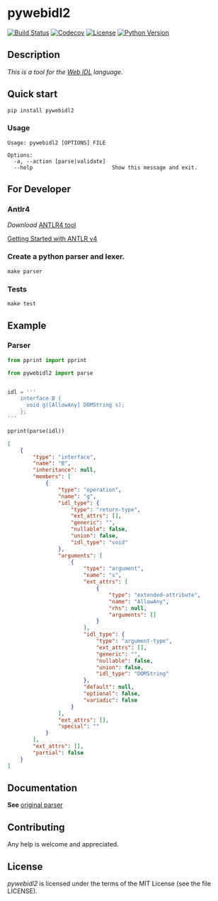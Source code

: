 # pywebidl2
[![Build Status](https://github.com/PrVrSs/pywebidl2/workflows/test/badge.svg?branch=master&event=push)](https://github.com/PrVrSs/pywebidl2/actions?query=workflow%3Atest)
[![Codecov](https://codecov.io/gh/PrVrSs/pywebidl2/branch/master/graph/badge.svg)](https://codecov.io/gh/PrVrSs/pywebidl2)
[![License](https://img.shields.io/badge/License-MIT-green.svg)](https://github.com/PrVrSs/pywebidl2/blob/master/LICENSE)
[![Python Version](https://img.shields.io/badge/python-3.10%20%7C%203.11-blue)](https://www.python.org/)

## Description

*This is a tool for the [Web IDL](https://heycam.github.io/webidl/) language.*

## Quick start

```shell script
pip install pywebidl2
```

### Usage

```
Usage: pywebidl2 [OPTIONS] FILE

Options:
  -a, --action [parse|validate]
  --help                         Show this message and exit.
```

## For Developer

### Antlr4

*Download* [ANTLR4 tool](https://www.antlr.org/download/antlr-4.11.1-complete.jar)

[Getting Started with ANTLR v4](https://github.com/antlr/antlr4/blob/master/doc/getting-started.md)

### Create a python parser and lexer.
```shell script
make parser
```

### Tests

```shell script
make test
```

## Example

### Parser

```python
from pprint import pprint

from pywebidl2 import parse


idl = '''
    interface B {
      void g([AllowAny] DOMString s);
    };
'''

pprint(parse(idl))
```

```json
[
    {
        "type": "interface",
        "name": "B",
        "inheritance": null,
        "members": [
            {
                "type": "operation",
                "name": "g",
                "idl_type": {
                    "type": "return-type",
                    "ext_attrs": [],
                    "generic": "",
                    "nullable": false,
                    "union": false,
                    "idl_type": "void"
                },
                "arguments": [
                    {
                        "type": "argument",
                        "name": "s",
                        "ext_attrs": [
                            {
                                "type": "extended-attribute",
                                "name": "AllowAny",
                                "rhs": null,
                                "arguments": []
                            }
                        ],
                        "idl_type": {
                            "type": "argument-type",
                            "ext_attrs": [],
                            "generic": "",
                            "nullable": false,
                            "union": false,
                            "idl_type": "DOMString"
                        },
                        "default": null,
                        "optional": false,
                        "variadic": false
                    }
                ],
                "ext_attrs": [],
                "special": ""
            }
        ],
        "ext_attrs": [],
        "partial": false
    }
]
```

## Documentation

**See** [original parser](https://github.com/w3c/webidl2.js)

## Contributing

Any help is welcome and appreciated.

## License

*pywebidl2* is licensed under the terms of the MIT License (see the file LICENSE).
